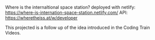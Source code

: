 Where is the internaltional space station?
deployed with netlify: https://where-is-internation-space-station.netlify.com/
API: https://wheretheiss.at/w/developer

This projected is a follow up of the idea introduced in the Coding Train Videos.
